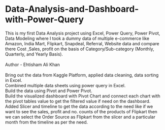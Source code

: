 # Data-Analysis-and-Dashboard-with-Power-Query
This is my first Data Analysis project using Excel, Power Query, Power Pivot, Data Modeling where I took a dummy data of multiple e-commerce like Amazon, India Mart, Flipkart, Snapdeal, Referral, Website data and compare there Cost ,Sales, profit on the basis of Category/Sub-category (Monthly, Quarterly, and Yearly Basis).
<br>
<br>
Author - Ehtisham Ali Khan
<br>
<br>
Bring out the data from Kaggle Platform, applied data cleaning, data sorting in Excel.
<br>
Combined multiple data sheets using power query in Excel.
<br>
Build the data using Pivot and Power Pivot.
<br>
Build the visualized dashboard with Pivot Chart and connect each chart with the pivot tables value to get the filtered value if need on the dashboard.
<br>
Added Slicer and timeline to get the data according to the need like if we want to see the sales, profit and no. counts of the products of Flipkart then we can select the Order Source as Flipkart from the slicer and a particular month from the timeline as per the need. 







